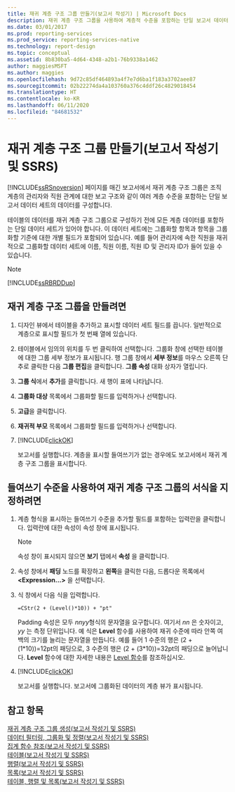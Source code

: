 ```yaml
---
title: 재귀 계층 구조 그룹 만들기(보고서 작성기) | Microsoft Docs
description: 재귀 계층 구조 그룹을 사용하여 계층적 수준을 포함하는 단일 보고서 데이터 세트에서 페이지를 매긴 보고서의 데이터를 구성하는 방법을 알아봅니다.
ms.date: 03/01/2017
ms.prod: reporting-services
ms.prod_service: reporting-services-native
ms.technology: report-design
ms.topic: conceptual
ms.assetid: 8b830ba5-4d64-4348-a2b1-76b9338a1462
author: maggiesMSFT
ms.author: maggies
ms.openlocfilehash: 9d72c85df464893a4f7e7d6ba1f183a3702aee87
ms.sourcegitcommit: 02b22274da4a103760a376c4ddf26c4829018454
ms.translationtype: HT
ms.contentlocale: ko-KR
ms.lasthandoff: 06/11/2020
ms.locfileid: "84681532"
---
```

# <a name="create-a-recursive-hierarchy-group-report-builder-and-ssrs"></a>재귀 계층 구조 그룹 만들기(보고서 작성기 및 SSRS)
[!INCLUDE[ssRSnoversion](../../includes/ssrsnoversion-md.md)] 페이지를 매긴 보고서에서 재귀 계층 구조 그룹은 조직 계층의 관리자와 직원 관계에 대한 보고 구조와 같이 여러 계층 수준을 포함하는 단일 보고서 데이터 세트의 데이터를 구성합니다.  
  
 테이블의 데이터를 재귀 계층 구조 그룹으로 구성하기 전에 모든 계층 데이터를 포함하는 단일 데이터 세트가 있어야 합니다. 이 데이터 세트에는 그룹화할 항목과 항목을 그룹화할 기준에 대한 개별 필드가 포함되어 있습니다. 예를 들어 관리자에 속한 직원을 재귀적으로 그룹화할 데이터 세트에 이름, 직원 이름, 직원 ID 및 관리자 ID가 들어 있을 수 있습니다.  
  
> [!NOTE]  
>  [!INCLUDE[ssRBRDDup](../../includes/ssrbrddup-md.md)]  
  
## <a name="to-create-a-recursive-hierarchy-group"></a>재귀 계층 구조 그룹을 만들려면  
  
1.  디자인 뷰에서 테이블을 추가하고 표시할 데이터 세트 필드를 끕니다. 일반적으로 계층으로 표시할 필드가 첫 번째 열에 있습니다.  
  
2.  테이블에서 임의의 위치를 두 번 클릭하여 선택합니다. 그룹화 창에 선택한 테이블에 대한 그룹 세부 정보가 표시됩니다. 행 그룹 창에서 **세부 정보**를 마우스 오른쪽 단추로 클릭한 다음 **그룹 편집**을 클릭합니다. **그룹 속성** 대화 상자가 열립니다.  
  
3.  **그룹 식**에서 **추가**를 클릭합니다. 새 행이 표에 나타납니다.  
  
4.  **그룹화 대상** 목록에서 그룹화할 필드를 입력하거나 선택합니다.  
  
5.  **고급**을 클릭합니다.  
  
6.  **재귀적 부모** 목록에서 그룹화할 필드를 입력하거나 선택합니다.  
  
7.  [!INCLUDE[clickOK](../../includes/clickok-md.md)]  
  
     보고서를 실행합니다. 계층을 표시할 들여쓰기가 없는 경우에도 보고서에서 재귀 계층 구조 그룹을 표시합니다.  
  
## <a name="to-format-a-recursive-hierarchy-group-with-indent-levels"></a>들여쓰기 수준을 사용하여 재귀 계층 구조 그룹의 서식을 지정하려면  
  
1.  계층 형식을 표시하는 들여쓰기 수준을 추가할 필드를 포함하는 입력란을 클릭합니다. 입력란에 대한 속성이 속성 창에 표시됩니다.  
  
    > [!NOTE]  
    >  속성 창이 표시되지 않으면 **보기** 탭에서 **속성** 을 클릭합니다.  
  
2.  속성 창에서 **패딩** 노드를 확장하고 **왼쪽**을 클릭한 다음, 드롭다운 목록에서 **\<Expression...>** 을 선택합니다.  
  
3.  식 창에서 다음 식을 입력합니다.  
  
     `=CStr(2 + (Level()*10)) + "pt"`  
  
     Padding 속성은 모두 *nnyy*형식의 문자열을 요구합니다. 여기서 *nn* 은 숫자이고, *yy* 는 측정 단위입니다. 예 식은 **Level** 함수를 사용하여 재귀 수준에 따라 안쪽 여백의 크기를 늘리는 문자열을 만듭니다. 예를 들어 1 수준의 행은 (2 + (1\*10))=12pt의 패딩으로, 3 수준의 행은 (2 + (3\*10))=32pt의 패딩으로 늘어납니다. **Level** 함수에 대한 자세한 내용은 [Level 함수](../../reporting-services/report-design/report-builder-functions-level-function.md)를 참조하십시오.  
  
4.  [!INCLUDE[clickOK](../../includes/clickok-md.md)]  
  
     보고서를 실행합니다. 보고서에 그룹화된 데이터의 계층 뷰가 표시됩니다.  
  
## <a name="see-also"></a>참고 항목  
 [재귀 계층 구조 그룹 생성&#40;보고서 작성기 및 SSRS&#41;](../../reporting-services/report-design/creating-recursive-hierarchy-groups-report-builder-and-ssrs.md)   
 [데이터 필터링, 그룹화 및 정렬&#40;보고서 작성기 및 SSRS&#41;](../../reporting-services/report-design/filter-group-and-sort-data-report-builder-and-ssrs.md)   
 [집계 함수 참조&#40;보고서 작성기 및 SSRS&#41;](../../reporting-services/report-design/report-builder-functions-aggregate-functions-reference.md)   
 [테이블&#40;보고서 작성기 및 SSRS&#41;](../../reporting-services/report-design/tables-report-builder-and-ssrs.md)   
 [행렬&#40;보고서 작성기 및 SSRS&#41;](../../reporting-services/report-design/create-a-matrix-report-builder-and-ssrs.md)   
 [목록&#40;보고서 작성기 및 SSRS&#41;](../../reporting-services/report-design/create-invoices-and-forms-with-lists-report-builder-and-ssrs.md)   
 [테이블, 행렬 및 목록&#40;보고서 작성기 및 SSRS&#41;](../../reporting-services/report-design/tables-matrices-and-lists-report-builder-and-ssrs.md)  
  
  
